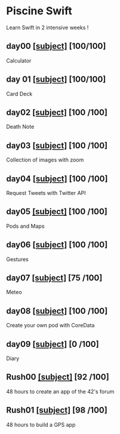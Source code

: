 # Piscine Swift
Learn Swift in 2 intensive weeks !

## day00 [[subject]](https://github.com/mdubus/piscine-swift/blob/master/d00/d00.fr.pdf) [100/100]

Calculator

## day 01 [[subject]](https://github.com/mdubus/piscine-swift/blob/master/d01/d01.fr.pdf) [100/100]

Card Deck

## day02 [[subject]](https://github.com/mdubus/piscine-swift/blob/master/d02/d02.fr.pdf) [100 /100]

Death Note

## day03 [[subject]](https://github.com/mdubus/piscine-swift/blob/master/d03/d03.fr.pdf) [100 /100]

Collection of images with zoom

## day04 [[subject]](https://github.com/mdubus/piscine-swift/blob/master/d04/d04.fr.pdf) [100 /100]

Request Tweets with Twitter API

## day05 [[subject]](https://github.com/mdubus/piscine-swift/blob/master/d05/d05.fr.pdf) [100 /100]

Pods and Maps

## day06 [[subject]](https://github.com/mdubus/piscine-swift/blob/master/d06/d06.fr.pdf) [100 /100]

Gestures

## day07 [[subject]](https://github.com/mdubus/piscine-swift/blob/master/d07/d07.fr.pdf) [75 /100]

Meteo

## day08 [[subject]](https://github.com/mdubus/piscine-swift/blob/master/d08/d08.fr.pdf) [100 /100]

Create your own pod with CoreData

## day09 [[subject]](https://github.com/mdubus/piscine-swift/blob/master/d09/d09.fr.pdf) [0 /100]

Diary

## Rush00 [[subject]](https://github.com/mdubus/piscine-swift/blob/master/rush00/rush00.fr.pdf) [92 /100]

48 hours to create an app of the 42's forum

## Rush01 [[subject]](https://github.com/mdubus/piscine-swift/blob/master/rush01/rush01.fr.pdf) [98 /100]

48 hours to build a GPS app

